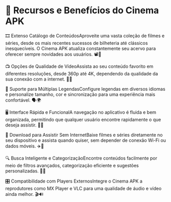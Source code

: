 # 🌟 Recursos e Benefícios do Cinema APK

🎞️ Extenso Catálogo de ConteúdosAproveite uma vasta coleção de filmes e séries, desde os mais recentes sucessos de bilheteria até clássicos inesquecíveis. O Cinema APK atualiza constantemente seu acervo para oferecer sempre novidades aos usuários. 📽️🍿

📺 Opções de Qualidade de VídeoAssista ao seu conteúdo favorito em diferentes resoluções, desde 360p até 4K, dependendo da qualidade da sua conexão com a internet. 🔄📡

📝 Suporte para Múltiplas LegendasConfigure legendas em diversos idiomas e personalize tamanho, cor e sincronização para uma experiência mais confortável. 🗣️🌍

🖥️ Interface Rápida e FuncionalA navegação no aplicativo é fluida e bem organizada, permitindo que qualquer usuário encontre rapidamente o que deseja assistir. 🤩✨

💾 Download para Assistir Sem InternetBaixe filmes e séries diretamente no seu dispositivo e assista quando quiser, sem depender de conexão Wi-Fi ou dados móveis. ✈️📱

🔍 Busca Inteligente e CategorizaçãoEncontre conteúdos facilmente por meio de filtros avançados, categorização eficiente e sugestões personalizadas. 🔎📂

🎛 Compatibilidade com Players ExternosIntegre o Cinema APK a reprodutores como MX Player e VLC para uma qualidade de áudio e vídeo ainda melhor. 🎬🔊
